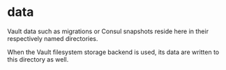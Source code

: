 # data

Vault data such as migrations or Consul snapshots reside here in their respectively named directories.

When the Vault filesystem storage backend is used, its data are written to this directory as well.
